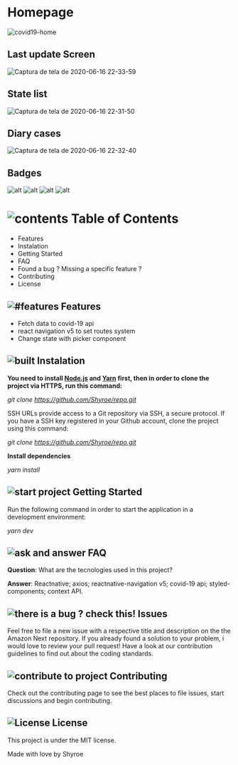 ﻿# Homepage

![covid19-home](https://user-images.githubusercontent.com/32007101/85086441-fde19000-b1b0-11ea-89a9-074b7291d7c1.gif)

## Last update Screen

![Captura de tela de 2020-06-16 22-33-59](https://user-images.githubusercontent.com/32007101/85086501-2e292e80-b1b1-11ea-9625-28c3632e57fa.png)

## State list

![Captura de tela de 2020-06-16 22-31-50](https://user-images.githubusercontent.com/32007101/85086551-4ef18400-b1b1-11ea-8c47-edfd06373201.png)

## Diary cases

![Captura de tela de 2020-06-16 22-32-40](https://user-images.githubusercontent.com/32007101/85086590-6cbee900-b1b1-11ea-9d67-0e48e97f5c37.png)

## Badges

![alt](https://img.shields.io/badge/author-Shyroe-orange)
![alt](https://img.shields.io/badge/languages-4-orange)
![alt](https://img.shields.io/github/contributors/Shyroe/covid-19.svg?style=flat&color=orange)
![alt](https://img.shields.io/github/forks/Shyroe/covid-19svg?color=orange)

# ![contents](https://img.icons8.com/color/40/000000/pin.png) Table of Contents

- Features
- Instalation
- Getting Started
- FAQ
- Found a bug ? Missing a specific feature ?
- Contributing
- License

## ![#features](https://img.icons8.com/color/30/000000/rocket.png) Features

- Fetch data to covid-19 api
- react navigation v5 to set routes system
- Change state with picker component

## ![built](https://img.icons8.com/color/30/000000/maintenance.png) Instalation

**You need to install [Node.js](https://nodejs.org/en/download/) and [Yarn](https://yarnpkg.com/) first, then in order to clone the project via HTTPS, run this command:**

_git clone https://github.com/Shyroe/repo.git_

SSH URLs provide access to a Git repository via SSH, a secure protocol. If you have a SSH key registered in your Github account, clone the project using this command:

_git clone https://github.com/Shyroe/repo.git_

**Install dependencies**

_yarn install_

## ![start project](https://img.icons8.com/color/30/000000/running--v1.png) Getting Started

Run the following command in order to start the application in a development environment:

_yarn dev_

## ![ask and answer](https://img.icons8.com/nolan/30/faq.png) FAQ

**Question**: What are the tecnologies used in this project?

**Answer**: Reactnative; axios; reactnative-navigation v5; covid-19 api; styled-components; context API.

## ![there is a bug ? check this!](https://img.icons8.com/color/30/000000/mental-state.png) Issues

Feel free to file a new issue with a respective title and description on the the Amazon Next repository. If you already found a solution to your problem, i would love to review your pull request! Have a look at our contribution guidelines to find out about the coding standards.

## ![contribute to project](https://img.icons8.com/color/30/000000/hashtag-2.png) Contributing

Check out the contributing page to see the best places to file issues, start discussions and begin contributing.

## ![License](https://img.icons8.com/color/30/000000/book.png) License

This project is under the MIT license.

Made with love by Shyroe
